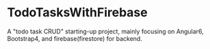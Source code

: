 # TodoTasksWithFirebase
A  "todo task CRUD" starting-up project, mainly focusing on Angular6, Bootstrap4, and firebase(firestore) for backend.
